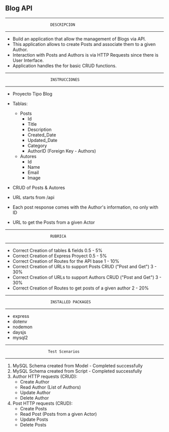 ## Blog API
*************************************************************
                        DESCRIPCION
*************************************************************
+ Build an application that allow the management of Blogs via API. 
+ This application allows to create Posts and associate them to a given Author.
+ Interaction with Posts and Authors is via HTTP Requests since there is User Interface.
+ Application handles the for basic CRUD functions. 
*************************************************************
                        INSTRUCCIONES
*************************************************************
+ Proyecto Tipo Blog

+ Tablas:
  + Posts
    + Id 
    + Title
    + Description
    + Created_Date
    + Updated_Date
    + Category
    + AuthorID (Foreign Key - Authors)
  + Autores
    + Id
    + Name
    + Email
    + Image
+ CRUD of Posts & Autores
+ URL starts from /api
+ Each post response comes with the Author's information, no only with ID
+ URL to get the Posts from a given Actor

*************************************************************
                        RUBRICA
*************************************************************
+ Correct Creation of tables & fields 0.5 - 5%
+ Correct Creation of Express Proyect 0.5 - 5%
+ Correct Creation of Routes for the API base  1 - 10%
+ Correct Creation of URLs to support Posts CRUD ("Post and Get")   3 - 30%
+ Correct Creation of URLs to support Authors CRUD ("Post and Get") 3 - 30%
+ Correct Creation of Routes to get posts of a given author  2 - 20%

*************************************************************
                        INSTALLED PACKAGES
*************************************************************
+ express
+ dotenv
+ nodemon
+ daysjs
+ mysql2

*************************************************************
                       Test Scenarios
*************************************************************
1. MySQL Schema created from Model - Completed successfully
2. MySQL Schema created from Script - Completed successfully
3. Author HTTP requests (CRUD):
   + Create Author
   + Read Author (List of Authors)
   + Update Author
   + Delete Author
4. Post HTTP requests (CRUD):
   + Create Posts
   + Read Post (Posts from a given Actor)
   + Update Posts
   + Delete Posts